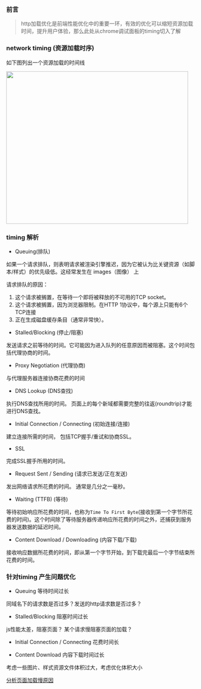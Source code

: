 ### 前言
> http加载优化是前端性能优化中的重要一环，有效的优化可以缩短资源加载时间，提升用户体验，那么此处从chrome调试面板的timing切入了解

### network timing (资源加载时序)

如下图列出一个资源加载的时间线

<img src="https://github.com/lusteng/daily-notes/blob/master/images/chrome-timing.png" width="486" height="407"/>

### timing 解析
+ Queuing(排队)

如果一个请求排队，则表明请求被渲染引擎推迟，因为它被认为比关键资源（如脚本/样式）的优先级低。这经常发生在 images（图像） 上

请求排队的原因：

1. 这个请求被搁置，在等待一个即将被释放的不可用的TCP socket。
2. 这个请求被搁置，因为浏览器限制。在HTTP 1协议中，每个源上只能有6个TCP连接
3. 正在生成磁盘缓存条目（通常非常快）。

+ Stalled/Blocking (停止/阻塞)

发送请求之前等待的时间。它可能因为进入队列的任意原因而被阻塞。这个时间包括代理协商的时间。

+ Proxy Negotiation (代理协商)

与代理服务器连接协商花费的时间

+ DNS Lookup (DNS查找)

执行DNS查找所用的时间。 页面上的每个新域都需要完整的往返(roundtrip)才能进行DNS查找。

+ Initial Connection / Connecting (初始连接/连接)

建立连接所需的时间， 包括TCP握手/重试和协商SSL。

+ SSL

完成SSL握手所用的时间。

+ Request Sent / Sending (请求已发送/正在发送)

发出网络请求所花费的时间。 通常是几分之一毫秒。

+ Waiting (TTFB) (等待)

等待初始响应所花费的时间，也称为`Time To First Byte`(接收到第一个字节所花费的时间)。这个时间除了等待服务器传递响应所花费的时间之外，还捕获到服务器发送数据的延迟时间。

+ Content Download / Downloading (内容下载/下载)

接收响应数据所花费的时间，即从第一个字节开始，到下载完最后一个字节结束所花费的时间。 


### 针对timing 产生问题优化

+ Queuing 等待时间过长

同域名下的请求数是否过多？发送的http请求数是否过多？ 

+ Stalled/Blocking 阻塞时间过长

js性能太差，阻塞页面？ 某个请求慢阻塞页面的加载？ 



+ Initial Connection / Connecting 花费时间长


+ Content Download 内容下载时间过长

考虑一些图片、样式资源文件体积过大，考虑优化体积大小

[分析页面加载慢原因](https://www.jianshu.com/p/24b93b13e5a9)
